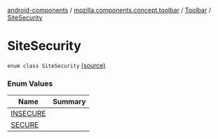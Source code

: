 [android-components](../../../index.md) / [mozilla.components.concept.toolbar](../../index.md) / [Toolbar](../index.md) / [SiteSecurity](./index.md)

# SiteSecurity

`enum class SiteSecurity` [(source)](https://github.com/mozilla-mobile/android-components/blob/master/components/concept/toolbar/src/main/java/mozilla/components/concept/toolbar/Toolbar.kt#L360)

### Enum Values

| Name | Summary |
|---|---|
| [INSECURE](-i-n-s-e-c-u-r-e.md) |  |
| [SECURE](-s-e-c-u-r-e.md) |  |
